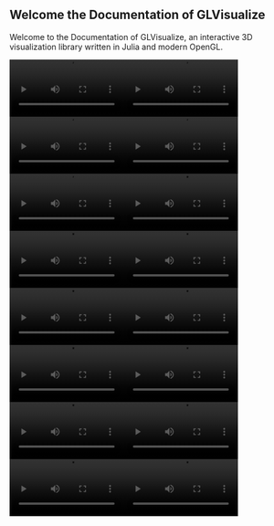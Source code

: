 ## Welcome the Documentation of GLVisualize

Welcome to the Documentation of GLVisualize, an interactive 3D visualization
library written in Julia and modern OpenGL.

<video  width="200" autoplay loop><source src="../../media/arrows3d.webm">Your browser does not support the video tag.</video><video  width="200" autoplay loop><source src="../../media/billiard.webm">Your browser does not support the video tag.</video><video  width="200" autoplay loop><source src="../../media/contourlines.webm">Your browser does not support the video tag.</video><video  width="200" autoplay loop><source src="../../media/flow3D.webm">Your browser does not support the video tag.</video><video  width="200" autoplay loop><source src="../../media/arrows.webm">Your browser does not support the video tag.</video><video  width="200" autoplay loop><source src="../../media/bouncy.webm">Your browser does not support the video tag.</video><video  width="200" autoplay loop><source src="../../media/cubicles.webm">Your browser does not support the video tag.</video><video  width="200" autoplay loop><source src="../../media/graph_editing.webm">Your browser does not support the video tag.</video><video  width="200" autoplay loop><source src="../../media/bars.webm">Your browser does not support the video tag.</video><video  width="200" autoplay loop><source src="../../media/camera.webm">Your browser does not support the video tag.</video><video  width="200" autoplay loop><source src="../../media/dirac_belt.webm">Your browser does not support the video tag.</video><video  width="200" autoplay loop><source src="../../media/imageio.webm">Your browser does not support the video tag.</video><video  width="200" autoplay loop><source src="../../media/billboard.webm">Your browser does not support the video tag.</video><video  width="200" autoplay loop><source src="../../media/contourf.webm">Your browser does not support the video tag.</video><video  width="200" autoplay loop><source src="../../media/distancefield.webm">Your browser does not support the video tag.</video><video  width="200" autoplay loop><source src="../../media/image_processing.webm">Your browser does not support the video tag.</video>
